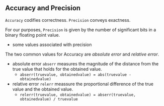## Accuracy and Precision

`Accuracy` codifies correctness. `Precision` conveys exactness.

For our purposes, `Precision` is given by the number of significant bits in a binary floating point value.
- some values associated with precision

The two common values for Accuracy are *absolute error* and *relative error*.
- absolute error `abserr` measures the magnitude of the distance from the true value that holds for the obtained value.
    - `abserr(truevalue, obtainedvalue) = abs(truevalue - obtainedvalue)`
- relative error `relerr` meassure the proportional difference of the true value and  the obtained value.
    - `relerr(truevalue, obtainedvalue) = abserr(truevalue, obtainedvalue) / truevalue`
 

